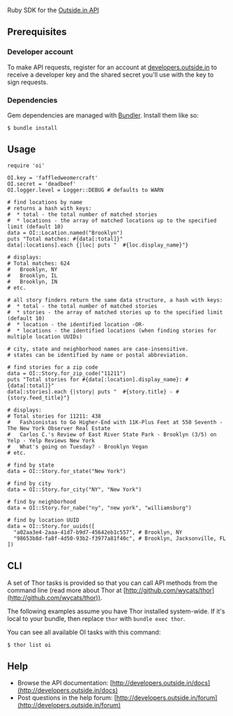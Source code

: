 Ruby SDK for the [Outside.in API](http://developers.outside.in/)

## Prerequisites

### Developer account

To make API requests, register for an account at [developers.outside.in](http://developers.outside.in/) to receive a developer key and the shared secret you'll use with the key to sign requests.

### Dependencies

Gem dependencies are managed with [Bundler](http://gembundler.com/). Install them like so:

    $ bundle install

## Usage

    require 'oi'

    OI.key = 'faffledweomercraft'
    OI.secret = 'deadbeef'
    OI.logger.level = Logger::DEBUG # defaults to WARN

    # find locations by name
    # returns a hash with keys:
    #  * total - the total number of matched stories
    #  * locations - the array of matched locations up to the specified limit (default 10)
    data = OI::Location.named("Brooklyn")
    puts "Total matches: #{data[:total]}"
    data[:locations].each {|loc| puts "  #{loc.display_name}"}

    # displays:
    # Total matches: 624
    #   Brooklyn, NY
    #   Brooklyn, IL
    #   Brooklyn, IN
    # etc.

    # all story finders return the same data structure, a hash with keys:
    #  * total - the total number of matched stories
    #  * stories - the array of matched stories up to the specified limit (default 10)
    #  * location - the identified location -OR-
    #  * locations - the identified locations (when finding stories for multiple location UUIDs)

    # city, state and neighborhood names are case-insensitive.
    # states can be identified by name or postal abbreviation.

    # find stories for a zip code
    data = OI::Story.for_zip_code("11211")
    puts "Total stories for #{data[:location].display_name}: #{data[:total]}"
    data[:stories].each {|story| puts "  #{story.title} - #{story.feed_title}"}

    # displays:
    # Total stories for 11211: 438
    #   Fashionistas to Go Higher-End with 11K-Plus Feet at 550 Seventh - The New York Observer Real Estate
    #   Carlos C.'s Review of East River State Park - Brooklyn (3/5) on Yelp - Yelp Reviews New York
    #   What's going on Tuesday? - Brooklyn Vegan
    # etc.

    # find by state
    data = OI::Story.for_state("New York")

    # find by city
    data = OI::Story.for_city("NY", "New York")

    # find by neighborhood
    data = OI::Story.for_nabe("ny", "new york", "williamsburg")

    # find by location UUID
    data = OI::Story.for_uuids([
      "a02aa3e4-2aaa-41d7-b9d7-45642eb1c557", # Brooklyn, NY
      "98653b8d-fa8f-4d50-93b2-f3977a81f40c", # Brooklyn, Jacksonville, FL
    ])

## CLI

A set of Thor tasks is provided so that you can call API methods from the command line (read more about Thor at [http://github.com/wycats/thor](http://github.com/wycats/thor)).

The following examples assume you have Thor installed system-wide. If it's local to your bundle, then replace `thor` with `bundle exec thor`.

You can see all available OI tasks with this command:

    $ thor list oi

## Help

* Browse the API documentation: [http://developers.outside.in/docs](http://developers.outside.in/docs)
* Post questions in the help forum: [http://developers.outside.in/forum](http://developers.outside.in/forum)
